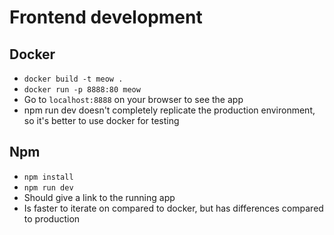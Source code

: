 # Frontend development

## Docker
- ```docker build -t meow .``` 
- ```docker run -p 8888:80 meow``` 
- Go to  ```localhost:8888``` on your browser to see the app
- npm run dev doesn't completely replicate the production environment, so it's better to use docker for testing

## Npm 
- ```npm install```
- ```npm run dev```
- Should give a link to the running app
- Is faster to iterate on compared to docker, but has differences compared to production